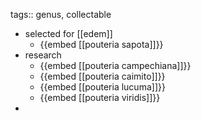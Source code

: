 tags:: genus, collectable

- selected for [[edem]]
	- {{embed [[pouteria sapota]]}}
- research
	- {{embed [[pouteria campechiana]]}}
	- {{embed [[pouteria caimito]]}}
	- {{embed [[pouteria lucuma]]}}
	- {{embed [[pouteria viridis]]}}
-